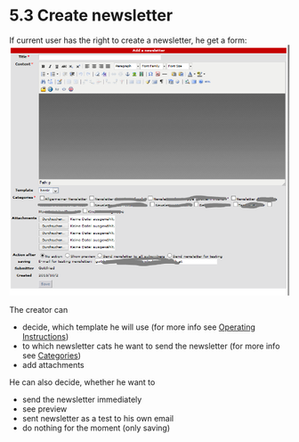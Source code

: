# 5.3 Create newsletter

If current user has the right to create a newsletter, he get a form:
![](../assets/user_area/user_create_newsletter1_en.PNG)

The creator can
* decide, which template he will use (for more info see [Operating Instructions](4operations.md))
* to which newsletter cats he want to send the newsletter (for more info see [Categories](categories.md))
* add attachments

He can also decide, whether he want to 
* send the newsletter immediately
* see preview
* sent newsletter as a test to his own email
* do nothing for the moment (only saving)